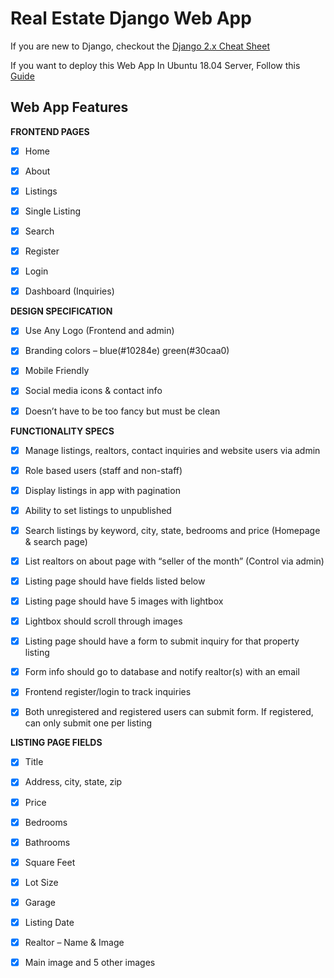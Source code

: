 # Real Estate Django Web App

If you are new to Django, checkout the [Django 2.x Cheat Sheet](https://github.com/TheCaffeineDev/Real-Estate-Django-Web-App/blob/master/django_cheat_sheet.md)

If you want to deploy this Web App In Ubuntu 18.04 Server, Follow this [Guide](https://github.com/TheCaffeineDev/Real-Estate-Django-Web-App/blob/master/Django_Deployment_to_Ubuntu_18.04.md) 

## Web App Features
**FRONTEND PAGES**

- [x] 
   Home

- [x]  About
- [x]  Listings
- [x]  Single Listing
- [x]  Search
- [x]  Register
- [x]  Login
- [x]  Dashboard (Inquiries)

**DESIGN SPECIFICATION**

- [x]  Use Any Logo (Frontend and admin)

- [x]  Branding colors – blue(#10284e) green(#30caa0)
- [x]  Mobile Friendly
- [x]  Social media icons & contact info
- [x]  Doesn’t have to be too fancy but must be clean

**FUNCTIONALITY SPECS**

- [x]  Manage listings, realtors, contact inquiries and website users via admin

- [x]  Role based users (staff and non-staff)
- [x]  Display listings in app with pagination
- [x]  Ability to set listings to unpublished
- [x]  Search listings by keyword, city, state, bedrooms and price (Homepage & search page)
- [x]  List realtors on about page with “seller of the month” (Control via admin)
- [x]  Listing page should have fields listed below
- [x]  Listing page should have 5 images with lightbox
- [x]  Lightbox should scroll through images
- [x]  Listing page should have a form to submit inquiry for that property listing
- [x]  Form info should go to database and notify realtor(s) with an email
- [x]  Frontend register/login to track inquiries
- [x]  Both unregistered and registered users can submit form. If registered, can only submit one per listing

**LISTING PAGE FIELDS**

- [x] Title
- [x]  Address, city, state, zip
- [x]  Price
- [x]  Bedrooms
- [x]  Bathrooms
- [x]  Square Feet
- [x]  Lot Size
- [x]  Garage
- [x]  Listing Date
- [x]  Realtor – Name & Image
- [x] Main image and 5 other images




